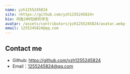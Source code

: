 ```yaml
---
name: yzh1255245824
site: <https://github.com/yzh1255245824>
bio: 闲鱼200包邮的学生
avatar: /assets/contributors/yzh1255245824/avatar.webp
email: 1255245824@qq.com
---
```


## Contact me

- Github: <https://github.com/yzh1255245824>
- Email：<1255245824@qq.com>
